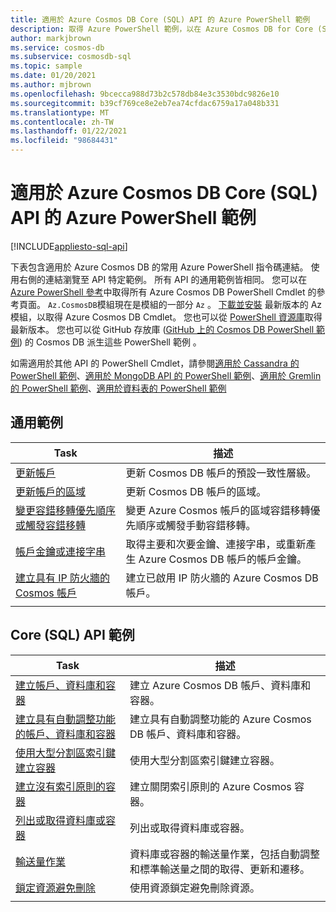```yaml
---
title: 適用於 Azure Cosmos DB Core (SQL) API 的 Azure PowerShell 範例
description: 取得 Azure PowerShell 範例，以在 Azure Cosmos DB for Core (SQL) API 中執行各種常見工作
author: markjbrown
ms.service: cosmos-db
ms.subservice: cosmosdb-sql
ms.topic: sample
ms.date: 01/20/2021
ms.author: mjbrown
ms.openlocfilehash: 9bcecca988d73b2c578db84e3c3530bdc9826e10
ms.sourcegitcommit: b39cf769ce8e2eb7ea74cfdac6759a17a048b331
ms.translationtype: MT
ms.contentlocale: zh-TW
ms.lasthandoff: 01/22/2021
ms.locfileid: "98684431"
---
```

# <a name="azure-powershell-samples-for-azure-cosmos-db-core-sql-api"></a>適用於 Azure Cosmos DB Core (SQL) API 的 Azure PowerShell 範例
[!INCLUDE[appliesto-sql-api](includes/appliesto-sql-api.md)]

下表包含適用於 Azure Cosmos DB 的常用 Azure PowerShell 指令碼連結。 使用右側的連結瀏覽至 API 特定範例。 所有 API 的通用範例皆相同。 您可以在 [Azure PowerShell 參考](/powershell/module/az.cosmosdb)中取得所有 Azure Cosmos DB PowerShell Cmdlet 的參考頁面。 `Az.CosmosDB`模組現在是模組的一部分 `Az` 。 [下載並安裝](/powershell/azure/install-az-ps?preserve-view=true&view=azps-5.4.0) 最新版本的 Az 模組，以取得 Azure Cosmos DB Cmdlet。 您也可以從 [PowerShell 資源庫](https://www.powershellgallery.com/packages/Az/5.4.0)取得最新版本。 您也可以從 GitHub 存放庫 ([GitHub 上的 Cosmos DB PowerShell 範例](https://github.com/Azure/azure-docs-powershell-samples/tree/master/cosmosdb)) 的 Cosmos DB 派生這些 PowerShell 範例 。

如需適用於其他 API 的 PowerShell Cmdlet，請參閱[適用於 Cassandra 的 PowerShell 範例](powershell-samples-cassandra.md)、[適用於 MongoDB API 的 PowerShell 範例](powershell-samples-mongodb.md)、[適用於 Gremlin 的 PowerShell 範例](powershell-samples-gremlin.md)、[適用於資料表的 PowerShell 範例](powershell-samples-table.md)

## <a name="common-samples"></a>通用範例

|Task | 描述 |
|---|---|
|[更新帳戶](scripts/powershell/common/account-update.md?toc=%2fpowershell%2fmodule%2ftoc.json)| 更新 Cosmos DB 帳戶的預設一致性層級。 |
|[更新帳戶的區域](scripts/powershell/common/update-region.md?toc=%2fpowershell%2fmodule%2ftoc.json)| 更新 Cosmos DB 帳戶的區域。 |
|[變更容錯移轉優先順序或觸發容錯移轉](scripts/powershell/common/failover-priority-update.md?toc=%2fpowershell%2fmodule%2ftoc.json)| 變更 Azure Cosmos 帳戶的區域容錯移轉優先順序或觸發手動容錯移轉。 |
|[帳戶金鑰或連接字串](scripts/powershell/common/keys-connection-strings.md?toc=%2fpowershell%2fmodule%2ftoc.json)| 取得主要和次要金鑰、連接字串，或重新產生 Azure Cosmos DB 帳戶的帳戶金鑰。 |
|[建立具有 IP 防火牆的 Cosmos 帳戶](scripts/powershell/common/firewall-create.md?toc=%2fpowershell%2fmodule%2ftoc.json)| 建立已啟用 IP 防火牆的 Azure Cosmos DB 帳戶。 |
|||

## <a name="core-sql-api-samples"></a>Core (SQL) API 範例

|Task | 描述 |
|---|---|
|[建立帳戶、資料庫和容器](scripts/powershell/sql/create.md?toc=%2fpowershell%2fmodule%2ftoc.json)| 建立 Azure Cosmos DB 帳戶、資料庫和容器。 |
|[建立具有自動調整功能的帳戶、資料庫和容器](scripts/powershell/sql/autoscale.md?toc=%2fpowershell%2fmodule%2ftoc.json)| 建立具有自動調整功能的 Azure Cosmos DB 帳戶、資料庫和容器。 |
|[使用大型分割區索引鍵建立容器](scripts/powershell/sql/create-large-partition-key.md?toc=%2fpowershell%2fmodule%2ftoc.json)| 使用大型分割區索引鍵建立容器。 |
|[建立沒有索引原則的容器](scripts/powershell/sql/create-index-none.md?toc=%2fpowershell%2fmodule%2ftoc.json) | 建立關閉索引原則的 Azure Cosmos 容器。|
|[列出或取得資料庫或容器](scripts/powershell/sql/list-get.md?toc=%2fpowershell%2fmodule%2ftoc.json)| 列出或取得資料庫或容器。 |
|[輸送量作業](scripts/powershell/sql/throughput.md?toc=%2fpowershell%2fmodule%2ftoc.json)| 資料庫或容器的輸送量作業，包括自動調整和標準輸送量之間的取得、更新和遷移。 |
|[鎖定資源避免刪除](scripts/powershell/sql/lock.md?toc=%2fpowershell%2fmodule%2ftoc.json)| 使用資源鎖定避免刪除資源。 |
|||
